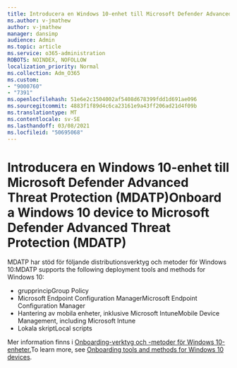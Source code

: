 ```yaml
---
title: Introducera en Windows 10-enhet till Microsoft Defender Advanced Threat Protection (MDATP)
ms.author: v-jmathew
author: v-jmathew
manager: dansimp
audience: Admin
ms.topic: article
ms.service: o365-administration
ROBOTS: NOINDEX, NOFOLLOW
localization_priority: Normal
ms.collection: Adm_O365
ms.custom:
- "9000760"
- "7391"
ms.openlocfilehash: 51e6e2c1504002af5408d678399fdd1d691ae096
ms.sourcegitcommit: 4883f1f89d4c6ca23161e9a43ff206ad21d4f09b
ms.translationtype: MT
ms.contentlocale: sv-SE
ms.lasthandoff: 03/08/2021
ms.locfileid: "50695068"
---
```

# <a name="onboard-a-windows-10-device-to-microsoft-defender-advanced-threat-protection-mdatp"></a><span data-ttu-id="0e318-102">Introducera en Windows 10-enhet till Microsoft Defender Advanced Threat Protection (MDATP)</span><span class="sxs-lookup"><span data-stu-id="0e318-102">Onboard a Windows 10 device to Microsoft Defender Advanced Threat Protection (MDATP)</span></span>

<span data-ttu-id="0e318-103">MDATP har stöd för följande distributionsverktyg och metoder för Windows 10:</span><span class="sxs-lookup"><span data-stu-id="0e318-103">MDATP supports the following deployment tools and methods for Windows 10:</span></span>

- <span data-ttu-id="0e318-104">grupprincip</span><span class="sxs-lookup"><span data-stu-id="0e318-104">Group Policy</span></span>
- <span data-ttu-id="0e318-105">Microsoft Endpoint Configuration Manager</span><span class="sxs-lookup"><span data-stu-id="0e318-105">Microsoft Endpoint Configuration Manager</span></span>
- <span data-ttu-id="0e318-106">Hantering av mobila enheter, inklusive Microsoft Intune</span><span class="sxs-lookup"><span data-stu-id="0e318-106">Mobile Device Management, including Microsoft Intune</span></span>
- <span data-ttu-id="0e318-107">Lokala skript</span><span class="sxs-lookup"><span data-stu-id="0e318-107">Local scripts</span></span>

<span data-ttu-id="0e318-108">Mer information finns i [Onboarding-verktyg och -metoder för Windows 10-enheter.](https://go.microsoft.com/fwlink/?linkid=2143460)</span><span class="sxs-lookup"><span data-stu-id="0e318-108">To learn more, see [Onboarding tools and methods for Windows 10 devices](https://go.microsoft.com/fwlink/?linkid=2143460).</span></span>

